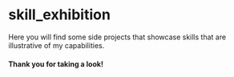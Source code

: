 # skill_exhibition
Here you will find some side projects that showcase skills that are illustrative of my capabilities. 

#### Thank you for taking a look! 

